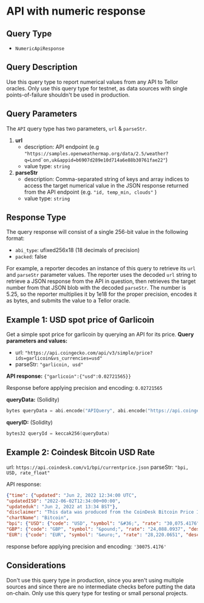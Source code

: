 # API with numeric response
## Query Type
- `NumericApiResponse`

## Query Description

Use this query type to report numerical values from any API to Tellor oracles. Only use this query type for testnet, as data sources with single points-of-failure shouldn't be used in production.

## Query Parameters

The `API` query type has two parameters, `url` & `parseStr`.

1. **url**
    - description: API endpoint (e.g ```"https://samples.openweathermap.org/data/2.5/weather?q=Lond`on,uk&appid=b6907d289e10d714a6e88b30761fae22"```)
    - value type: `string`
2. **parseStr**
    - description: Comma-separated string of keys and array indices to access the target numerical value in the JSON response returned from the API endpoint (e.g. `"id, temp_min, clouds"` )
    - value type: `string`
    

## Response Type

The query response will consist of a single 256-bit value in the following format:

- `abi_type`: ufixed256x18 (18 decimals of precision)
- `packed`: false

For example, a reporter decodes an instance of this query to retrieve its `url` and `parseStr` parameter values. The reporter uses the decoded `url` string to retrieve a JSON response from the API in question, then retrieves the target number from that JSON blob with the decoded `parseStr`. The number is 5.25, so the reporter multiplies it by 1e18 for the proper precision, encodes it as bytes, and submits the value to a Tellor oracle.

## Example 1: USD spot price of Garlicoin
Get a simple spot price for garlicoin by querying an API for its price.
**Query parameters and values:**
- url: `"https://api.coingecko.com/api/v3/simple/price?ids=garlicoin&vs_currencies=usd"`
- parseStr: `"garlicoin, usd"`

**API response:** `{"garlicoin":{"usd":0.02721565}}`

Response before applying precision and encoding: `0.02721565`

**queryData:**
(Solidity)
```c
bytes queryData = abi.encode("APIQuery", abi.encode("https://api.coingecko.com/api/v3/simple/price?ids=garlicoin&vs_currencies=usd", "garlicoin, usd"))
```
**queryID:**
(Solidity)
```s
bytes32 queryId = keccak256(queryData)
```

## Example 2: Coindesk Bitcoin USD Rate

url: `https://api.coindesk.com/v1/bpi/currentprice.json`
parseStr: `"bpi, USD, rate_float"`

API response: 
```json
{"time": {"updated": "Jun 2, 2022 12:34:00 UTC", 
"updatedISO": "2022-06-02T12:34:00+00:00", 
"updateduk": "Jun 2, 2022 at 13:34 BST"}, 
"disclaimer": "This data was produced from the CoinDesk Bitcoin Price Index (USD). Non-USD currency data converted using hourly conversion rate from openexchangerates.org", 
"chartName": "Bitcoin", 
"bpi": {"USD": {"code": "USD", "symbol": "&#36;", "rate": "30,075.4176", "description": "United States Dollar", "rate_float": 30075.4176}, 
"GBP": {"code": "GBP", "symbol": "&pound;", "rate": "24,088.0937", "description": "British Pound Sterling", "rate_float": 24088.0937}, 
"EUR": {"code": "EUR", "symbol": "&euro;", "rate": "28,220.0651", "description": "Euro", "rate_float": 28220.0651}}}
```

response before applying precision and encoding: `'30075.4176'`

## Considerations
Don't use this query type in production, since you aren't using multiple sources and since there are no intermediate checks before putting the data on-chain. Only use this query type for testing or small personal projects.

